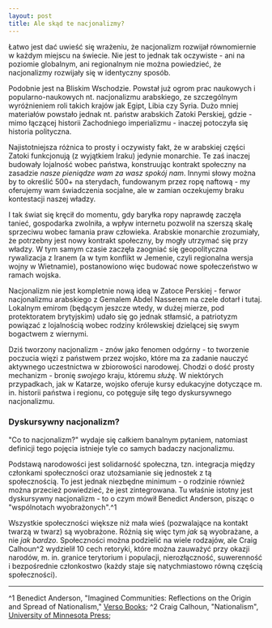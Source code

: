 ```yaml
---
layout: post
title: Ale skąd te nacjonalizmy?
---
```


Łatwo jest dać uwieść się wrażeniu, że nacjonalizm rozwijał równomiernie w każdym miejscu na świecie. Nie jest to jednak tak oczywiste - ani na poziomie globalnym, ani regionalnym nie można powiedzieć, że nacjonalizmy rozwijały się w identyczny sposób. 

Podobnie jest na Bliskim Wschodzie. Powstał już ogrom prac naukowych i popularno-naukowych nt. nacjonalizmu arabskiego, ze szczególnym wyróżnieniem roli takich krajów jak Egipt, Libia czy Syria. Dużo mniej materiałów powstało jednak nt. państw arabskich Zatoki Perskiej, gdzie - mimo łączącej historii Zachodniego imperializmu - inaczej potoczyła się historia polityczna. 

Najistotniejsza różnica to prosty i oczywisty fakt, że w arabskiej części Zatoki funkcjonują (z wyjątkiem Iraku) jedynie monarchie. Te zaś inaczej budowały lojalność wobec państwa, konstruując kontrakt społeczny na zasadzie _nasze pieniądze wam za wasz spokój nam_. Innymi słowy można by to określić 500+ na sterydach, fundowanym przez ropę naftową - my oferujemy wam świadczenia socjalne, ale w zamian oczekujemy braku kontestacji naszej władzy. 

I tak świat się kręcił do momentu, gdy baryłka ropy naprawdę zaczęła tanieć, gospodarka zwolniła, a wpływ internetu pozwolił na szerszą skalę sprzeciwu wobec łamania praw człowieka. Arabskie monarchie zrozumiały, że potrzebny jest nowy kontrakt społeczny, by mogły utrzymać się przy władzy. W tym samym czasie zaczęła zaogniać się geopolityczna rywalizacja z Iranem (a w tym konflikt w Jemenie, czyli regionalna wersja wojny w Wietnamie), postanowiono więc budować nowe społeczeństwo w ramach wojska. 

Nacjonalizm nie jest kompletnie nową ideą w Zatoce Perskiej - ferwor nacjonalizmu arabskiego z Gemalem Abdel Nasserem na czele dotarł i tutaj. Lokalnym emirom (będącym jeszcze wtedy, w dużej mierze, pod protektoratem brytyjskim) udało się go jednak stłamsić, a patriotyzm powiązać z lojalnością wobec rodziny królewskiej dzielącej się swym bogactwem z wiernymi. 

Dziś tworzony nacjonalizm - znów jako fenomen odgórny - to tworzenie poczucia więzi z państwem przez wojsko, które ma za zadanie nauczyć aktywnego uczestnictwa w zbiorowości narodowej. Chodzi o dość prosty mechanizm - bronię _swojego_ kraju, któremu _służę_. W niektórych przypadkach, jak w Katarze, wojsko oferuje kursy edukacyjne dotyczące m. in. historii państwa i regionu, co potęguje siłę tego dyskursywnego nacjonalizmu. 

### Dyskursywny nacjonalizm?

"Co to nacjonalizm?" wydaje się całkiem banalnym pytaniem, natomiast definicji tego pojęcia istnieje tyle co samych badaczy nacjonalizmu. 

Podstawą narodowości jest solidarność społeczna, tzn. integracja między członkami społeczności oraz utożsamianie się jednostek z tą społecznością. To jest jednak niezbędne minimum - o rodzinie również można przecież powiedzieć, że jest zintegrowana. Tu właśnie istotny jest dyskursywny nacjonalizm - to o czym mówił Benedict Anderson, pisząc o "wspólnotach wyobrażonych".^1 

Wszystkie społeczności większe niż mała wieś (pozwalające na kontakt twarzą w twarz) są wyobrażone. Różnią się więc tym _jak_ są wyobrażane, a nie _jak bardzo_. Społeczności można podzielić na wiele rodzajów, ale Craig Calhoun^2 wydzielił 10 cech retoryki, które można zauważyć przy okazji narodów, m. in. granice terytorium i populacji, nierozłączność, suwerenność i bezpośrednie członkostwo (każdy staje się natychmiastowo równą częścią społeczności). 

---

^1 Benedict Anderson, "Imagined Communities: Reflections on the Origin and Spread of Nationalism," [Verso Books](https://www.versobooks.com/books/2259-imagined-communities);
^2 Craig Calhoun, "Nationalism", [University of Minnesota Press](https://www.upress.umn.edu/book-division/books/nationalism);
